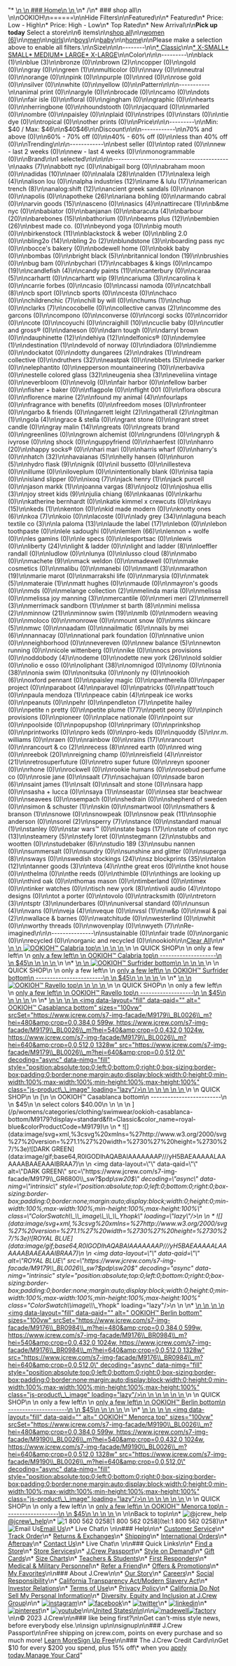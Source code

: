 "*   [\n    \n    ### Home\n    \n    ](/)\n*   /\n*   ### shop all\n    \n\nOOKIOH\n======\n\nHide Filters\n\nFeatured\n\n*   Featured\n*   Price: Low - High\n*   Price: High - Low\n*   Top Rated\n*   New Arrival\n\n**Pick up today** Select a store\n\n6 items\n\n[shop all](/all/?crawl=no)\n\n[women (6)](/all/womens?crawl=no)\n\n[men](/all/mens?crawl=no)\n\n[girls](/all/girls?crawl=no)\n\n[boys](/all/boys?crawl=no)\n\n[baby](/all/baby?crawl=no)\n\n[home](/all/home?crawl=no)\n\nPlease make a selection above to enable all filters.\n\nSize\n\n\n--------\n\n[*   Classic](/all/?brand=OOKIOH&crawl=no&fit=Classic)\n\n[*   X-SMALL](/all/?brand=OOKIOH&crawl=no&size=X-SMALL)[*   SMALL](/all/?brand=OOKIOH&crawl=no&size=SMALL)[*   MEDIUM](/all/?brand=OOKIOH&crawl=no&size=MEDIUM)[*   LARGE](/all/?brand=OOKIOH&crawl=no&size=LARGE)[*   X-LARGE](/all/?brand=OOKIOH&crawl=no&size=X-LARGE)\n\nColor\n\n\n---------\n\n[](/all/?brand=OOKIOH&crawl=no&l_color=root-black)black (1)\n\n[](/all/?brand=OOKIOH&crawl=no&l_color=root-blue)blue (3)\n\nbronze (0)\n\n[](/all/?brand=OOKIOH&crawl=no&l_color=root-brown)brown (2)\n\ncopper (0)\n\ngold (0)\n\ngray (0)\n\n[](/all/?brand=OOKIOH&crawl=no&l_color=root-green)green (1)\n\nmulticolor (0)\n\nnavy (0)\n\nneutral (0)\n\norange (0)\n\npink (0)\n\npurple (0)\n\nred (0)\n\nrose gold (0)\n\nsilver (0)\n\nwhite (0)\n\nyellow (0)\n\nPattern\n\n\n-----------\n\nanimal print (0)\n\nargyle (0)\n\nbrocade (0)\n\ncamo (0)\n\ndots (0)\n\nfair isle (0)\n\nfloral (0)\n\ngingham (0)\n\ngraphic (0)\n\nhearts (0)\n\nherringbone (0)\n\nhoundstooth (0)\n\njacquard (0)\n\nmarled (0)\n\nombre (0)\n\npaisley (0)\n\nplaid (0)\n\nstripes (0)\n\nstars (0)\n\ntie dye (0)\n\ntropical (0)\n\nother prints (0)\n\nPrice\n\n\n---------\n\nMin: $40 / Max: $46\n\n$40$46\n\nDiscount\n\n\n------------\n\n70% and above (0)\n\n60% - 70% off (0)\n\n40% - 60% off (0)\n\nless than 40% off (0)\n\nTrending\n\n\n------------\n\nbest seller (0)\n\ntop rated (0)\n\nnew - last 2 weeks (0)\n\nnew - last 4 weeks (0)\n\nmonogrammable (0)\n\nBrand\n\n1 selected[](/all/?crawl=no)\n\n\n\n\n-----------------------------------------\n\n[](/all/?brand=AAKS,OOKIOH&crawl=no)aaks (7)\n\nabbott nyc (0)\n\nabigail borg (0)\n\nabraham moon (0)\n\n[](/all/?brand=ADIDAS,OOKIOH&crawl=no)adidas (10)\n\naer (0)\n\n[](/all/?brand=ALALA,OOKIOH&crawl=no)alala (28)\n\n[](/all/?brand=ALDEN,OOKIOH&crawl=no)alden (17)\n\n[](/all/?brand=ALEXA%20LEIGH,OOKIOH&crawl=no)alexa leigh (4)\n\nalison lou (0)\n\n[](/all/?brand=ALPHA%20INDUSTRIES,OOKIOH&crawl=no)alpha industries (12)\n\n[](/all/?brand=AME%20%26%20LULU,OOKIOH&crawl=no)ame & lulu (17)\n\n[](/all/?brand=AMERICAN%20TRENCH,OOKIOH&crawl=no)american trench (8)\n\n[](/all/?brand=ANALOG%3ASHIFT,OOKIOH&crawl=no)analog:shift (12)\n\nancient greek sandals (0)\n\nanon (0)\n\napolis (0)\n\n[](/all/?brand=APOTHEKE,OOKIOH&crawl=no)apotheke (26)\n\nariana bohling (0)\n\narmando cabral (0)\n\n[](/all/?brand=ARVIN%20GOODS,OOKIOH&crawl=no)arvin goods (15)\n\nasceno (0)\n\n[](/all/?brand=ASICS,OOKIOH&crawl=no)asics (4)\n\n[](/all/?brand=ATTIRECARE,OOKIOH&crawl=no)attirecare (1)\n\nb&me nyc (0)\n\nbabiator (0)\n\nbanjanan (0)\n\n[](/all/?brand=BARACUTA,OOKIOH&crawl=no)baracuta (4)\n\n[](/all/?brand=BARBOUR,OOKIOH&crawl=no)barbour (20)\n\n[](/all/?brand=BAREBONES,OOKIOH&crawl=no)barebones (15)\n\nbathorium (0)\n\n[](/all/?brand=BEAMS%20PLUS,OOKIOH&crawl=no)beams plus (12)\n\n[](/all/?brand=BEMBIEN,OOKIOH&crawl=no)bembien (26)\n\nbest made co. (0)\n\nbeyond yoga (0)\n\nbig mouth (0)\n\n[](/all/?brand=Birkenstock,OOKIOH&crawl=no)birkenstock (11)\n\nblackstock & weber (0)\n\nbling 2.0 (0)\n\n[](/all/?brand=BLING2O,OOKIOH&crawl=no)bling2o (14)\n\n[](/all/?brand=BLING%202o,OOKIOH&crawl=no)bling 2o (2)\n\n[](/all/?brand=BLUNDSTONE,OOKIOH&crawl=no)blundstone (3)\n\nboarding pass nyc (0)\n\nbocce's bakery (0)\n\nbodewell home (0)\n\nbokk baby (0)\n\nbombas (0)\n\n[](/all/?brand=BRIGHT%20BLACK,OOKIOH&crawl=no)bright black (5)\n\n[](/all/?brand=BRITANNICAL%20LONDON,OOKIOH&crawl=no)britannical london (19)\n\nbrushies (0)\n\nbug bam (0)\n\n[](/all/?brand=BYCHARI,OOKIOH&crawl=no)bychari (17)\n\ncabbages & kings (0)\n\n[](/all/?brand=CAMPO,OOKIOH&crawl=no)campo (19)\n\n[](/all/?brand=CANDLEFISH,OOKIOH&crawl=no)candlefish (4)\n\n[](/all/?brand=CANDY%20PAINTS,OOKIOH&crawl=no)candy paints (11)\n\ncanterbury (0)\n\n[](/all/?brand=CARAA,OOKIOH&crawl=no)caraa (5)\n\ncarhartt (0)\n\n[](/all/?brand=CARHARTT%20WIP,OOKIOH&crawl=no)carhartt wip (9)\n\n[](/all/?brand=CARIUMA,OOKIOH&crawl=no)cariuma (3)\n\ncarolina k (0)\n\ncarrie forbes (0)\n\ncasio (0)\n\ncassi namoda (0)\n\n[](/all/?brand=CATCHBALL,OOKIOH&crawl=no)catchball (8)\n\ncb sport (0)\n\ncb sports (0)\n\ncesta (0)\n\nchaco (0)\n\n[](/all/?brand=CHILDRENCHIC,OOKIOH&crawl=no)childrenchic (7)\n\nchill by will (0)\n\n[](/all/?brand=CHUMS,OOKIOH&crawl=no)chums (1)\n\nchup (0)\n\n[](/all/?brand=CLARKS,OOKIOH&crawl=no)clarks (7)\n\ncocobelle (0)\n\n[](/all/?brand=COLLECTIVE%20CANVAS,OOKIOH&crawl=no)collective canvas (2)\n\ncomme des garcons (0)\n\ncompono (0)\n\nconverse (0)\n\ncorgi socks (0)\n\ncorridor (0)\n\ncote (0)\n\ncoyuchi (0)\n\n[](/all/?brand=CRAIGHILL,OOKIOH&crawl=no)craighill (10)\n\ncuclie baby (0)\n\ncutler and gross® (0)\n\ndaneson (0)\n\ndarn tough (0)\n\ndarryl brown (0)\n\n[](/all/?brand=DAUPHINETTE,OOKIOH&crawl=no)dauphinette (12)\n\n[](/all/?brand=DEHIYA,OOKIOH&crawl=no)dehiya (12)\n\ndelfonics® (0)\n\n[](/all/?brand=DEMYLEE,OOKIOH&crawl=no)demylee (1)\n\n[](/all/?brand=DESTINATION,OOKIOH&crawl=no)destination (1)\n\ndevold of norway (0)\n\ndiadora (0)\n\ndiemme (0)\n\ndockatot (0)\n\n[](/all/?brand=DOTTY%20DUNGAREES,OOKIOH&crawl=no)dotty dungarees (2)\n\n[](/all/?brand=DRAKES,OOKIOH&crawl=no)drakes (1)\n\ndream collective (0)\n\n[](/all/?brand=DRUTHERS,OOKIOH&crawl=no)druthers (32)\n\neastpak (0)\n\n[](/all/?brand=EBBETS,OOKIOH&crawl=no)ebbets (5)\n\nedie parker (0)\n\nelephantito (0)\n\n[](/all/?brand=EPPERSON%20MOUNTAINEERING,OOKIOH&crawl=no)epperson mountaineering (10)\n\nerbaviva (0)\n\n[](/all/?brand=ESTELLE%20COLORED%20GLASS,OOKIOH&crawl=no)estelle colored glass (32)\n\n[](/all/?brand=EUGENIA%20SHEA,OOKIOH&crawl=no)eugenia shea (3)\n\neveliina vintage (0)\n\neverbloom (0)\n\nevolg (0)\n\nfair harbor (0)\n\nfellow barber (0)\n\nfisher + baker (0)\n\nflagpole (0)\n\nflight 001 (0)\n\nflora obscura (0)\n\n[](/all/?brand=FLORENCE%20MARINE,OOKIOH&crawl=no)florence marine (2)\n\n[](/all/?brand=FOUND%20MY%20ANIMAL,OOKIOH&crawl=no)found my animal (4)\n\nfourlaps (0)\n\nfragrance with benefits (0)\n\nfreedom moses (0)\n\nfronteer (0)\n\ngarbo & friends (0)\n\n[](/all/?brand=GARRETT%20LEIGHT,OOKIOH&crawl=no)garrett leight (2)\n\n[](/all/?brand=GATHERALL,OOKIOH&crawl=no)gatherall (2)\n\n[](/all/?brand=GITMAN,OOKIOH&crawl=no)gitman (1)\n\n[](/all/?brand=GOLA,OOKIOH&crawl=no)gola (4)\n\ngrace & stella (0)\n\ngrant stone (0)\n\ngrant street candle (0)\n\n[](/all/?brand=GRAY%20MALIN,OOKIOH&crawl=no)gray malin (14)\n\ngreats (0)\n\ngreats brand (0)\n\ngreenlines (0)\n\ngrown alchemist (0)\n\ngrundens (0)\n\ngryph & ivyrose (0)\n\ng shock (0)\n\nguppyfriend (0)\n\nhaerfest (0)\n\n[](/all/?brand=HANRO,OOKIOH&crawl=no)hanro (20)\n\nhappy socks® (0)\n\nhari mari (0)\n\nharris wharf (0)\n\nharry's (0)\n\n[](/all/?brand=HATCH,OOKIOH&crawl=no)hatch (32)\n\n[](/all/?brand=HAVAIANAS,OOKIOH&crawl=no)havaianas (5)\n\nhelly hansen (0)\n\n[](/all/?brand=HURON,OOKIOH&crawl=no)huron (5)\n\n[](/all/?brand=HYDRO%20FLASK,OOKIOH&crawl=no)hydro flask (9)\n\nignik (0)\n\nil bussetto (0)\n\nillesteva (0)\n\nillume (0)\n\niloveplum (0)\n\nintentionally blank (0)\n\nisa tapia (0)\n\nisland slipper (0)\n\n[](/all/?brand=IXOQ,OOKIOH&crawl=no)ixoq (7)\n\n[](/all/?brand=JACK%20HENRY,OOKIOH&crawl=no)jack henry (1)\n\njack purcell (0)\n\n[](/all/?brand=JASON%20MARKK,OOKIOH&crawl=no)jason markk (1)\n\n[](/all/?brand=JOANNA%20VARGAS,OOKIOH&crawl=no)joanna vargas (8)\n\njoolz (0)\n\n[](/all/?brand=JOSHUA%20ELLIS,OOKIOH&crawl=no)joshua ellis (3)\n\n[](/all/?brand=JOY%20STREET%20KIDS,OOKIOH&crawl=no)joy street kids (9)\n\n[](/all/?brand=Julia%20Chiang,OOKIOH&crawl=no)julia chiang (6)\n\nkaanas (0)\n\nkarhu (0)\n\nkatherine bernhardt (0)\n\nkatie kimmel x crewcuts (0)\n\n[](/all/?brand=KAYU,OOKIOH&crawl=no)kayu (15)\n\n[](/all/?brand=KEDS,OOKIOH&crawl=no)keds (1)\n\nkenton (0)\n\nkid made modern (0)\n\n[](/all/?brand=KNOTTY%20ONES,OOKIOH&crawl=no)knotty ones (6)\n\n[](/all/?brand=KOA,OOKIOH&crawl=no)koa (7)\n\nkoio (0)\n\nlacoste (0)\n\n[](/all/?brand=LADY%20GREY,OOKIOH&crawl=no)lady grey (34)\n\n[](/all/?brand=LAGUNA%20BEACH%20TEXTILE%20CO,OOKIOH&crawl=no)laguna beach textile co (3)\n\n[](/all/?brand=LA%20PALOMA,OOKIOH&crawl=no)la paloma (13)\n\n[](/all/?brand=LAUDE%20THE%20LABEL,OOKIOH&crawl=no)laude the label (17)\n\nlebon (0)\n\nlebon toothpaste (0)\n\nlele sadoughi (0)\n\n[](/all/?brand=LEMLEM,OOKIOH&crawl=no)lemlem (66)\n\nlennon + wolfe (0)\n\nles gamins (0)\n\nle specs (0)\n\nlesportsac (0)\n\nlewis (0)\n\n[](/all/?brand=LIBERTY,OOKIOH&crawl=no)liberty (24)\n\nlight & ladder (0)\n\n[](/all/?brand=LIGHT%20AND%20LADDER,OOKIOH&crawl=no)light and ladder (8)\n\nloeffler randall (0)\n\nludlow (0)\n\nlunya (0)\n\n[](/all/?brand=LUSSO%20CLOUD,OOKIOH&crawl=no)lusso cloud (8)\n\nmabo (0)\n\n[](/all/?brand=MACHETE,OOKIOH&crawl=no)machete (9)\n\nmack weldon (0)\n\nmadewell (0)\n\nmake cosmetics (0)\n\nmalibu (0)\n\nmanebi (0)\n\n[](/all/?brand=MANTL,OOKIOH&crawl=no)mantl (3)\n\n[](/all/?brand=MARATHON,OOKIOH&crawl=no)marathon (19)\n\nmarie marot (0)\n\nmarrakshi life (0)\n\nmarysia (0)\n\n[](/all/?brand=MATEK,OOKIOH&crawl=no)matek (5)\n\n[](/all/?brand=MATERAIE,OOKIOH&crawl=no)materaie (1)\n\nmatt hughes (0)\n\nmaude (0)\n\nmayron's goods (0)\n\nmds (0)\n\n[](/all/?brand=MELANGE%20COLLECTION,OOKIOH&crawl=no)melange collection (2)\n\nmelinda maria (0)\n\nmelissa (0)\n\n[](/all/?brand=MELISSA%20JOY%20MANNING,OOKIOH&crawl=no)melissa joy manning (3)\n\nmercantile (0)\n\n[](/all/?brand=MERI%20MERI,OOKIOH&crawl=no)meri meri (2)\n\n[](/all/?brand=MERRELL,OOKIOH&crawl=no)merrell (3)\n\n[](/all/?brand=MERRIMACK%20SANDBORN,OOKIOH&crawl=no)merrimack sandborn (1)\n\n[](/all/?brand=MER%20ST%20BARTH,OOKIOH&crawl=no)mer st barth (8)\n\n[](/all/?brand=MINI%20MELISSA,OOKIOH&crawl=no)mini melissa (2)\n\n[](/all/?brand=MINNOW,OOKIOH&crawl=no)minnow (21)\n\n[](/all/?brand=MINNOW%20SWIM,OOKIOH&crawl=no)minnow swim (19)\n\nmlb (0)\n\nmodern weaving (0)\n\nmoloco (0)\n\nmonrowe (0)\n\nmount snow (0)\n\n[](/all/?brand=MS%20SKINCARE,OOKIOH&crawl=no)ms skincare (5)\n\nmwc (0)\n\nnaadam (0)\n\n[](/all/?brand=NAILMATIC,OOKIOH&crawl=no)nailmatic (6)\n\n[](/all/?brand=NAILS%20BY%20MEI,OOKIOH&crawl=no)nails by mei (6)\n\nnannacay (0)\n\nnational park foundation (0)\n\nnative union (0)\n\nneighborhood (0)\n\nnevereven (0)\n\n[](/all/?brand=New%20Balance,OOKIOH&crawl=no)new balance (5)\n\nnewton running (0)\n\nnicole wittenberg (0)\n\nnike (0)\n\nnocs provisions (0)\n\n[](/all/?brand=ODDOBODY,OOKIOH&crawl=no)oddobody (4)\n\nodeme (0)\n\n[](/all/?brand=ODETTE%20NEW%20YORK,OOKIOH&crawl=no)odette new york (26)\n\nold soldier (0)\n\nolio e osso (0)\n\n[](/all/?brand=OLIPHANT,OOKIOH&crawl=no)oliphant (38)\n\nomnigod (0)\n\nomy (0)\n\n[](/all/?brand=ONIA,OOKIOH&crawl=no)onia (38)\n\nonia swim (0)\n\nonitsuka (0)\n\nonly ny (0)\n\n[](/all/?crawl=no)ookioh (6)\n\noxford pennant (0)\n\npaisley magic (0)\n\npantherella (0)\n\npaper project (0)\n\n[](/all/?brand=OOKIOH,PARABOOT&crawl=no)paraboot (4)\n\nparavel (0)\n\npatricks (0)\n\npatt'touch (0)\n\n[](/all/?brand=OOKIOH,PAULA%20MENDOZA&crawl=no)paula mendoza (1)\n\n[](/all/?brand=OOKIOH,PEACE%20CABIN&crawl=no)peace cabin (4)\n\npeak ice works (0)\n\npeanuts (0)\n\npehr (0)\n\n[](/all/?brand=OOKIOH,PENDLETON&crawl=no)pendleton (7)\n\npetite hailey (0)\n\npetite n pretty (0)\n\n[](/all/?brand=OOKIOH,PETITE%20PLUME&crawl=no)petite plume (177)\n\npetit peony (0)\n\npinch provisions (0)\n\npioneer (0)\n\nplace nationale (0)\n\npoint sur (0)\n\npoolside (0)\n\npopupshop (0)\n\nprimary (0)\n\nprinkshop (0)\n\nprintworks (0)\n\npro keds (0)\n\npro-keds (0)\n\n[](/all/?brand=OOKIOH,QUODDY&crawl=no)quoddy (5)\n\nr.m. williams (0)\n\nraen (0)\n\nrainbow (0)\n\n[](/all/?brand=OOKIOH,RAINS&crawl=no)rains (17)\n\nrancourt (0)\n\n[](/all/?brand=OOKIOH,RANCOURT%20%26%20CO&crawl=no)rancourt & co (2)\n\n[](/all/?brand=OOKIOH,RECESS&crawl=no)recess (8)\n\nred earth (0)\n\nred wing (0)\n\n[](/all/?brand=OOKIOH,REEBOK&crawl=no)reebok (20)\n\nreigning champ (0)\n\n[](/all/?brand=OOKIOH,REISFIELD&crawl=no)reisfield (4)\n\n[](/all/?brand=OOKIOH,REISTOR&crawl=no)reistor (21)\n\nretrosuperfuture (0)\n\nretro super future (0)\n\nreyn spooner (0)\n\nrhone (0)\n\nrockwell (0)\n\nrookie humans (0)\n\nrosebud perfume co (0)\n\nrosie jane (0)\n\n[](/all/?brand=OOKIOH,SAALT&crawl=no)saalt (7)\n\nsachajuan (0)\n\n[](/all/?brand=OOKIOH,SADE%20BARON&crawl=no)sade baron (6)\n\n[](/all/?brand=OOKIOH,SAINT%20JAMES&crawl=no)saint james (1)\n\nsalt (0)\n\nsalt and stone (0)\n\nsara happ (0)\n\nsasha + lucca (0)\n\n[](/all/?brand=OOKIOH,SAYA&crawl=no)saya (1)\n\nseastar (0)\n\nsea star beachwear (0)\n\nseavees (0)\n\nsempach (0)\n\nshedrain (0)\n\nshepherd of sweden (0)\n\n[](/all/?brand=OOKIOH,SIMON%20%26%20SCHUSTER&crawl=no)simon & schuster (1)\n\nskin (0)\n\nsmartwool (0)\n\n[](/all/?brand=OOKIOH,SMATHERS%20%26%20BRANSON&crawl=no)smathers & branson (1)\n\nsnowe (0)\n\nsnowpeak (0)\n\n[](/all/?brand=OOKIOH,SNOW%20PEAK&crawl=no)snow peak (11)\n\nsophie anderson (0)\n\n[](/all/?brand=OOKIOH,SOREL&crawl=no)sorel (2)\n\n[](/all/?brand=OOKIOH,SPERRY&crawl=no)sperry (7)\n\nstance (0)\n\n[](/all/?brand=OOKIOH,STANDARD%20MANUAL&crawl=no)standard manual (1)\n\nstanley (0)\n\nstar wars™ (0)\n\n[](/all/?brand=OOKIOH,STATE%20BAGS&crawl=no)state bags (17)\n\n[](/all/?brand=OOKIOH,STATE%20OF%20COTTON%20NYC&crawl=no)state of cotton nyc (13)\n\n[](/all/?brand=OOKIOH,STEAMERY&crawl=no)steamery (5)\n\nstefy loret (0)\n\n[](/all/?brand=OOKIOH,STEGMANN&crawl=no)stegmann (2)\n\nstubbs and wootten (0)\n\n[](/all/?brand=OOKIOH,STUDEBAKER&crawl=no)studebaker (6)\n\n[](/all/?brand=OOKIOH,STUDIO%20189&crawl=no)studio 189 (3)\n\nsubu nannen (0)\n\nsummersalt (0)\n\nsundry (0)\n\nsunshine and glitter (0)\n\n[](/all/?brand=OOKIOH,SUPERGA&crawl=no)superga (8)\n\nsways (0)\n\n[](/all/?brand=OOKIOH,SWEDISH%20STOCKINGS&crawl=no)swedish stockings (24)\n\n[](/all/?brand=OOKIOH,SZ%20BLOCKPRINTS&crawl=no)sz blockprints (35)\n\n[](/all/?brand=OOKIOH,TALON&crawl=no)talon (12)\n\n[](/all/?brand=OOKIOH,TANNER%20GOODS&crawl=no)tanner goods (3)\n\n[](/all/?brand=OOKIOH,TEVA&crawl=no)teva (4)\n\nthe great eros (0)\n\nthe knot house (0)\n\nthelma (0)\n\nthe reeds (0)\n\nthimble (0)\n\nthings are looking up (0)\n\nthird oak (0)\n\nthomas mason (0)\n\ntimberland (0)\n\ntimex (0)\n\ntinker watches (0)\n\n[](/all/?brand=OOKIOH,TISCH%20NEW%20YORK&crawl=no)tisch new york (8)\n\n[](/all/?brand=OOKIOH,TIVOLI%20AUDIO&crawl=no)tivoli audio (4)\n\ntopo designs (0)\n\ntot a porter (0)\n\ntovolo (0)\n\ntracksmith (0)\n\n[](/all/?brand=OOKIOH,TRETORN&crawl=no)tretorn (3)\n\n[](/all/?brand=OOKIOH,TSPTR&crawl=no)tsptr (3)\n\nunderbares (0)\n\nuniversal standard (0)\n\n[](/all/?brand=OOKIOH,UNSUN&crawl=no)unsun (4)\n\nvans (0)\n\n[](/all/?brand=OOKIOH,VEJA&crawl=no)veja (4)\n\nveque (0)\n\n[](/all/?brand=OOKIOH,VSSL&crawl=no)vssl (1)\n\nw&p (0)\n\n[](/all/?brand=OOKIOH,WAL%20%26%20PAI&crawl=no)wal & pai (2)\n\nwallace & barnes (0)\n\nwatchitude (0)\n\nwesterlind (0)\n\nwhit (0)\n\nworthy threads (0)\n\nwovenplay (0)\n\n[](/all/?brand=OOKIOH,WYETH&crawl=no)wyeth (7)\n\nRe-imagined\n\n\n---------------\n\nsustainable (0)\n\nfair trade (0)\n\norganic (0)\n\nrecycled (0)\n\norganic and recycled (0)\n\nookioh[](/all/?crawl=no)\n\n[Clear All](/all/?crawl=no)\n\n*   [\n    \n    ![ OOKIOH™ Calabria top](https://www.jcrew.com/s7-img-facade/M9189_GR6800_m?hei=640&crop=0,0,512,0)\n    \n    \n    \n    ](/p/womens/categories/clothing/swimwear/ookioh-calabria-top/M9189?display=standard&fit=Classic&color_name=dark-green&colorProductCode=M9189)\n    \n    QUICK SHOP\n    \n    only a few left\n    \n    [only a few left\n    \n    OOKIOH™ Calabria top\n    --------------------\n    \n    $45\n    \n    \n    \n    ](/p/womens/categories/clothing/swimwear/ookioh-calabria-top/M9189?display=standard&fit=Classic&color_name=dark-green&colorProductCode=M9189)\n    \n*   [\n    \n    ![ OOKIOH™ Surfrider bottom](https://www.jcrew.com/s7-img-facade/M9180_BL0026_m?hei=640&crop=0,0,512,0)\n    \n    \n    \n    ](/p/womens/categories/clothing/swimwear/ookioh-surfrider-bottom/M9180?display=standard&fit=Classic&color_name=royal-blue&colorProductCode=M9180)\n    \n    QUICK SHOP\n    \n    only a few left\n    \n    [only a few left\n    \n    OOKIOH™ Surfrider bottom\n    ------------------------\n    \n    $45\n    \n    \n    \n    ](/p/womens/categories/clothing/swimwear/ookioh-surfrider-bottom/M9180?display=standard&fit=Classic&color_name=royal-blue&colorProductCode=M9180)\n    \n*   [\n    \n    ![ OOKIOH™ Ravello top](https://www.jcrew.com/s7-img-facade/M9184_BR0984_m?hei=640&crop=0,0,512,0)\n    \n    \n    \n    ](/p/womens/categories/clothing/swimwear/ookioh-ravello-top/M9184?display=standard&fit=Classic&color_name=brown&colorProductCode=M9184)\n    \n    QUICK SHOP\n    \n    only a few left\n    \n    [only a few left\n    \n    OOKIOH™ Ravello top\n    -------------------\n    \n    $45\n    \n    \n    \n    ](/p/womens/categories/clothing/swimwear/ookioh-ravello-top/M9184?display=standard&fit=Classic&color_name=brown&colorProductCode=M9184)\n    \n*   [\n    \n    ![ OOKIOH™ Casablanca bottom](data:image/gif;base64,R0lGODlhAQABAIAAAAAAAP///yH5BAEAAAAALAAAAAABAAEAAAIBRAA7)\n    \n    <img data-layout=\"fill\" data-qaid=\"\" alt=\" OOKIOH™ Casablanca bottom\" sizes=\"100vw\" srcSet=\"https://www.jcrew.com/s7-img-facade/M9179\\_BL0026\\_m?hei=480&amp;crop=0,0,384,0 599w, https://www.jcrew.com/s7-img-facade/M9179\\_BL0026\\_m?hei=540&amp;crop=0,0,432,0 1024w, https://www.jcrew.com/s7-img-facade/M9179\\_BL0026\\_m?hei=640&amp;crop=0,0,512,0 1328w\" src=\"https://www.jcrew.com/s7-img-facade/M9179\\_BL0026\\_m?hei=640&amp;crop=0,0,512,0\" decoding=\"async\" data-nimg=\"fill\" style=\"position:absolute;top:0;left:0;bottom:0;right:0;box-sizing:border-box;padding:0;border:none;margin:auto;display:block;width:0;height:0;min-width:100%;max-width:100%;min-height:100%;max-height:100%\" class=\"js-product\\_\\_image\" loading=\"lazy\"/>\n    \n    \n    \n    \n    \n    ](/p/womens/categories/clothing/swimwear/ookioh-casablanca-bottom/M9179?display=standard&fit=Classic&color_name=royal-blue&colorProductCode=M9179)\n    \n    QUICK SHOP\n    \n    [\n    \n    OOKIOH™ Casablanca bottom\n    -------------------------\n    \n    $45\n    \n    select colors $40.00\n    \n    \n    \n    ](/p/womens/categories/clothing/swimwear/ookioh-casablanca-bottom/M9179?display=standard&fit=Classic&color_name=royal-blue&colorProductCode=M9179)\n    \n    *   ![](data:image/svg+xml,%3csvg%20xmlns=%27http://www.w3.org/2000/svg%27%20version=%271.1%27%20width=%2730%27%20height=%2730%27/%3e)![DARK GREEN](data:image/gif;base64,R0lGODlhAQABAIAAAAAAAP///yH5BAEAAAAALAAAAAABAAEAAAIBRAA7)\n        \n        <img data-layout=\"\" data-qaid=\"\" alt=\"DARK GREEN\" src=\"https://www.jcrew.com/s7-img-facade/M9179\\_GR6800\\_sw?$pdp\\_sw20$\" decoding=\"async\" data-nimg=\"intrinsic\" style=\"position:absolute;top:0;left:0;bottom:0;right:0;box-sizing:border-box;padding:0;border:none;margin:auto;display:block;width:0;height:0;min-width:100%;max-width:100%;min-height:100%;max-height:100%\" class=\"ColorSwatch\\_\\_image\\_\\_\\_Yhopk\" loading=\"lazy\"/>\n        \n    *   ![](data:image/svg+xml,%3csvg%20xmlns=%27http://www.w3.org/2000/svg%27%20version=%271.1%27%20width=%2730%27%20height=%2730%27/%3e)![ROYAL BLUE](data:image/gif;base64,R0lGODlhAQABAIAAAAAAAP///yH5BAEAAAAALAAAAAABAAEAAAIBRAA7)\n        \n        <img data-layout=\"\" data-qaid=\"\" alt=\"ROYAL BLUE\" src=\"https://www.jcrew.com/s7-img-facade/M9179\\_BL0026\\_sw?$pdp\\_sw20$\" decoding=\"async\" data-nimg=\"intrinsic\" style=\"position:absolute;top:0;left:0;bottom:0;right:0;box-sizing:border-box;padding:0;border:none;margin:auto;display:block;width:0;height:0;min-width:100%;max-width:100%;min-height:100%;max-height:100%\" class=\"ColorSwatch\\_\\_image\\_\\_\\_Yhopk\" loading=\"lazy\"/>\n        \n    \n*   [\n    \n    ![ OOKIOH™ Berlin bottom](data:image/gif;base64,R0lGODlhAQABAIAAAAAAAP///yH5BAEAAAAALAAAAAABAAEAAAIBRAA7)\n    \n    <img data-layout=\"fill\" data-qaid=\"\" alt=\" OOKIOH™ Berlin bottom\" sizes=\"100vw\" srcSet=\"https://www.jcrew.com/s7-img-facade/M9176\\_BR0984\\_m?hei=480&amp;crop=0,0,384,0 599w, https://www.jcrew.com/s7-img-facade/M9176\\_BR0984\\_m?hei=540&amp;crop=0,0,432,0 1024w, https://www.jcrew.com/s7-img-facade/M9176\\_BR0984\\_m?hei=640&amp;crop=0,0,512,0 1328w\" src=\"https://www.jcrew.com/s7-img-facade/M9176\\_BR0984\\_m?hei=640&amp;crop=0,0,512,0\" decoding=\"async\" data-nimg=\"fill\" style=\"position:absolute;top:0;left:0;bottom:0;right:0;box-sizing:border-box;padding:0;border:none;margin:auto;display:block;width:0;height:0;min-width:100%;max-width:100%;min-height:100%;max-height:100%\" class=\"js-product\\_\\_image\" loading=\"lazy\"/>\n    \n    \n    \n    \n    \n    ](/p/womens/categories/clothing/swimwear/ookioh-berlin-bottom/M9176?display=standard&fit=Classic&color_name=brown&colorProductCode=M9176)\n    \n    QUICK SHOP\n    \n    only a few left\n    \n    [only a few left\n    \n    OOKIOH™ Berlin bottom\n    ---------------------\n    \n    $45\n    \n    \n    \n    ](/p/womens/categories/clothing/swimwear/ookioh-berlin-bottom/M9176?display=standard&fit=Classic&color_name=brown&colorProductCode=M9176)\n    \n*   [\n    \n    ![ OOKIOH™ Menorca top](data:image/gif;base64,R0lGODlhAQABAIAAAAAAAP///yH5BAEAAAAALAAAAAABAAEAAAIBRAA7)\n    \n    <img data-layout=\"fill\" data-qaid=\"\" alt=\" OOKIOH™ Menorca top\" sizes=\"100vw\" srcSet=\"https://www.jcrew.com/s7-img-facade/M9190\\_BL0026\\_m?hei=480&amp;crop=0,0,384,0 599w, https://www.jcrew.com/s7-img-facade/M9190\\_BL0026\\_m?hei=540&amp;crop=0,0,432,0 1024w, https://www.jcrew.com/s7-img-facade/M9190\\_BL0026\\_m?hei=640&amp;crop=0,0,512,0 1328w\" src=\"https://www.jcrew.com/s7-img-facade/M9190\\_BL0026\\_m?hei=640&amp;crop=0,0,512,0\" decoding=\"async\" data-nimg=\"fill\" style=\"position:absolute;top:0;left:0;bottom:0;right:0;box-sizing:border-box;padding:0;border:none;margin:auto;display:block;width:0;height:0;min-width:100%;max-width:100%;min-height:100%;max-height:100%\" class=\"js-product\\_\\_image\" loading=\"lazy\"/>\n    \n    \n    \n    \n    \n    ](/p/womens/categories/clothing/swimwear/ookioh-menorca-top/M9190?display=standard&fit=Classic&color_name=royal-blue&colorProductCode=M9190)\n    \n    QUICK SHOP\n    \n    only a few left\n    \n    [only a few left\n    \n    OOKIOH™ Menorca top\n    -------------------\n    \n    $45\n    \n    \n    \n    ](/p/womens/categories/clothing/swimwear/ookioh-menorca-top/M9190?display=standard&fit=Classic&color_name=royal-blue&colorProductCode=M9190)\n    \n\nBack to top\n\n*   ![@jcrew_help](/next-static/images/sidecar-modules/footer/twitter-2.svg)[@jcrew\\_help](https://twitter.com/jcrew_help)\n*   ![1 800 562 0258](/next-static/images/sidecar-modules/footer/phone-2.svg)[1 800 562 0258](tel:1 800 562 0258)\n*   ![Email Us](/next-static/images/sidecar-modules/footer/email.svg)[Email Us](mailto:help@jcrew.com)\n*   Live Chat\n    \n\n### Help\n\n*   [Customer Service](/help/customer-service)\n*   [Track Order](/help/order-status)\n*   [Returns & Exchanges](/help/returns-exchanges)\n*   [Shipping](/help/shipping-handling)\n*   [International Orders](/help/international-orders)\n*   [Afterpay](/afterpay-faq)\n*   [Contact Us](/help/contact-us)\n*   Live Chat\n    \n\n### Quick Links\n\n*   [Find a Store](https://stores.jcrew.com/search)\n*   [Store Services](/s/store-services)\n*   [J.Crew Passport](/s/rewards)\n*   [Style on Demand](/s/style-on-demand)\n*   [Gift Cards](/help/gift-card)\n*   [Size Charts](/r/size-charts)\n*   [Teachers & Students](/s/teacher-student-discount)\n*   [First Responders](/s/military-medical-first-responder-discount)\n*   [Medical & Military Personnel](/s/military-medical-first-responder-discount)\n*   [Refer a Friend](/share)\n*   [Offers & Promotions](/best-deals)\n*   [My Favorites](/favorites)\n\n### About J.Crew\n\n*   [Our Story](/s/aboutus)\n*   [Careers](https://jobs.jcrew.com)\n*   [Social Responsibility](/s/corporate-responsibility)\n*   [California Transparency Act/Modern Slavery Act](/s/CSR-california-transparency-act)\n*   [Investor Relations](https://investors.jcrew.com)\n*   [Terms of Use](/help/terms-of-use)\n*   [Privacy Policy](/help/privacy-policy)\n*   [California Do Not Sell My Personal Information](https://jcrew.clarip.com/dsr/create?brand=jcrew&type=3)\n*   [Diversity, Equity and Inclusion at J.Crew Group](/s/diversity-equity-inclusion)\n\n*   [![instagram](/next-static/images/sidecar-modules/footer/instagram-2.svg)](http://instagram.com/jcrew)\n*   [![facebook](/next-static/images/sidecar-modules/footer/facebook-2.svg)](https://www.facebook.com/jcrew)\n*   [![twitter](/next-static/images/sidecar-modules/footer/twitter-2.svg)](https://twitter.com/jcrew)\n*   [![linkedin](/next-static/images/sidecar-modules/footer/linkedin.svg)](https://www.linkedin.com/company/j-crew)\n*   [![pinterest](/next-static/images/sidecar-modules/footer/pinterest-2.svg)](http://pinterest.com/jcrew/)\n*   [![youtube](/next-static/images/sidecar-modules/footer/youtube-2.svg)](http://www.youtube.com/user/jcrewinsider)\n\n[United States\n\n](/r/context-chooser)\n\n[![madewell](/next-static/images/sidecar-modules/footer/madewell.svg)](https://www.madewell.com)[![factory](/next-static/images/sidecar-modules/navigation/jcrew-factory-logo-black.svg)](https://factory.jcrew.com)\n\n© 2023 J.Crew\n\n### like being first?\n\nGet can't-miss style news, before everybody else.\n\nsign up\n\nsignup\n\n### J.Crew Passport\n\nFree shipping on jcrew.com, points on every purchase and so much more! [Learn More](/s/rewards)[Sign Up Free](/?register=true)\n\n### The J.Crew Credit Card\n\nGet $10 for every $200 you spend, plus 15% off\\* when you [apply today.](/s/credit-card)[Manage Your Card](https://d.comenity.net/jcrew/)"